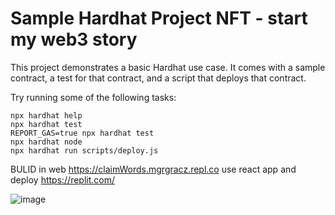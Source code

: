 # Sample Hardhat Project NFT - start my web3 story

This project demonstrates a basic Hardhat use case. It comes with a sample contract, a test for that contract, and a script that deploys that contract.

Try running some of the following tasks:

```shell
npx hardhat help
npx hardhat test
REPORT_GAS=true npx hardhat test
npx hardhat node
npx hardhat run scripts/deploy.js
```
BULID in web https://claimWords.mgrgracz.repl.co 
use react app and deploy https://replit.com/

![image](https://user-images.githubusercontent.com/28570039/207720745-e369eefd-8192-44f5-91ea-7445f8beb5f4.png)

